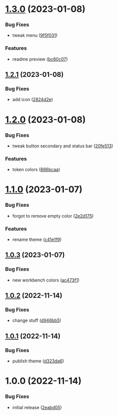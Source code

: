 # [1.3.0](https://github.com/vberlier/mostly-black/compare/v1.2.1...v1.3.0) (2023-01-08)


### Bug Fixes

* tweak menu ([9f5f031](https://github.com/vberlier/mostly-black/commit/9f5f031e69ed0899d008d22bea86691a7cfb7a5f))


### Features

* readme preview ([bc60c07](https://github.com/vberlier/mostly-black/commit/bc60c07a013419442dd7de3e27dc811d29ebe036))

## [1.2.1](https://github.com/vberlier/mostly-black/compare/v1.2.0...v1.2.1) (2023-01-08)


### Bug Fixes

* add icon ([2824d2e](https://github.com/vberlier/mostly-black/commit/2824d2e76e716debb93502d917b75858b2ff1a08))

# [1.2.0](https://github.com/vberlier/mostly-black/compare/v1.1.0...v1.2.0) (2023-01-08)


### Bug Fixes

* tweak button secondary and status bar ([20fe513](https://github.com/vberlier/mostly-black/commit/20fe513fd0a64a3f8b2cff9447021f0c5afd4eb0))


### Features

* token colors ([886bcaa](https://github.com/vberlier/mostly-black/commit/886bcaaa5cf0342d3d70efa4ab5e6a188cd616f1))

# [1.1.0](https://github.com/vberlier/mostly-black/compare/v1.0.3...v1.1.0) (2023-01-07)


### Bug Fixes

* forgot to remove empty color ([2e2d175](https://github.com/vberlier/mostly-black/commit/2e2d1756699774f0c04618cb7c9499d7d6cca1a5))


### Features

* rename theme ([c41e1f9](https://github.com/vberlier/mostly-black/commit/c41e1f922f80fcd461ea0b8569148288f896e714))

## [1.0.3](https://github.com/vberlier/mostly-black/compare/v1.0.2...v1.0.3) (2023-01-07)


### Bug Fixes

* new workbench colors ([ac473f1](https://github.com/vberlier/mostly-black/commit/ac473f1b710a03aa10d7cb7fecb9565c75b8284a))

## [1.0.2](https://github.com/vberlier/mostly-black/compare/v1.0.1...v1.0.2) (2022-11-14)


### Bug Fixes

* change stuff ([d946bb5](https://github.com/vberlier/mostly-black/commit/d946bb50b94d8ba61bc37bc5d75fe1daac021f6e))

## [1.0.1](https://github.com/vberlier/mostly-black/compare/v1.0.0...v1.0.1) (2022-11-14)


### Bug Fixes

* publish theme ([d323da6](https://github.com/vberlier/mostly-black/commit/d323da6fe10ff4ac358bd113e76fe8b4ddb71cf5))

# 1.0.0 (2022-11-14)


### Bug Fixes

* initial release ([2eabd05](https://github.com/vberlier/mostly-black/commit/2eabd05fea42748671f97e619d6b897588a69e28))
